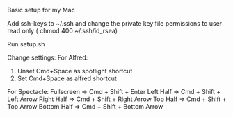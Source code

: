 Basic setup for my Mac

Add ssh-keys to ~/.ssh and change the private key file permissions to user read only ( chmod 400 ~/.ssh/id_rsea)

Run setup.sh

Change settings:
For Alfred:
 1. Unset Cmd+Space as spotlight shortcut
 2. Set Cmd+Space as alfred shortcut

For Spectacle:
 Fullscreen  => Cmd + Shift + Enter
 Left Half   => Cmd + Shift + Left Arrow
 Right Half  => Cmd + Shift + Right Arrow
 Top Half    => Cmd + Shift + Top Arrow
 Bottom Half => Cmd + Shift + Bottom Arrow
 
